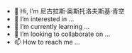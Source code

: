 - 👋 Hi, I’m 尼古拉斯·奥斯托洛夫斯基·青空
- 👀 I’m interested in ...
- 🌱 I’m currently learning ...
- 💞️ I’m looking to collaborate on ...
- 📫 How to reach me ...

<!---
sugubei/sugubei is a ✨ special ✨ repository because its `README.md` (this file) appears on your GitHub profile.
You can click the Preview link to take a look at your changes.
--->
